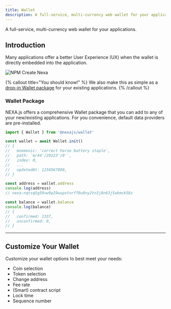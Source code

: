 ```yaml
---
title: Wallet
description: A full-service, multi-currency web wallet for your applications.
---
```


A full-service, multi-currency web wallet for your applications.


## Introduction

Many applications offer a better User Experience (UX) when the wallet is directly embedded into the application.

![NPM Create Nexa](/screenshots/studio-wallet.png)

{% callout title="You should know!" %}
We also make this as simple as a [drop-in Wallet package](https://github.com/avasdao/nexajs/tree/master/packages/Wallet) for your existing applications.
{% /callout %}

### Wallet Package

NEXA.js offers a comprehensive Wallet package that you can add to any of your new/existing applications. For you convenience, default data providers are pre-installed.

```js
import { Wallet } from '@nexajs/wallet'

const wallet = await Wallet.init()
// {
//   mnemonic: 'correct horse battery staple',
//   path: `m/44'/29223'/0'`,
//   index: 0,
//   ...
//   updatedAt: 1234567890,
// }

const address = wallet.address
console.log(address)
// nexa:nqtsq5g59vw9p29wupxtnrff0u8ny2tn3j8n63j5akmsk58z

const balance = wallet.balance
console.log(balance)
// {
//   confirmed: 1337,
//   unconfirmed: 0,
// }
```

---

## Customize Your Wallet

Customize your wallet options to best meet your needs:

- Coin selection
- Token selection
- Change address
- Fee rate
- (Smart) contract script
- Lock time
- Sequence number
